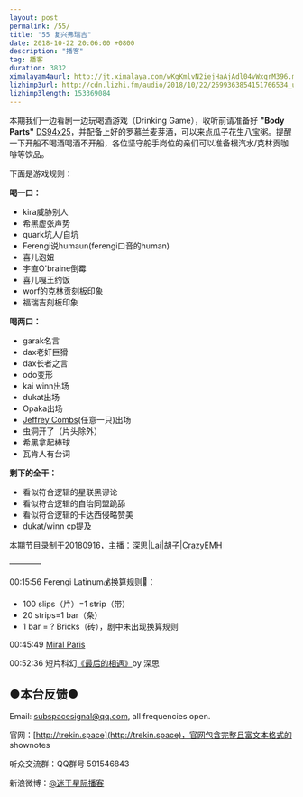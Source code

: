 ```yaml
---
layout: post
permalink: /55/
title: "55 复兴弗瑞吉"
date: 2018-10-22 20:06:00 +0800
description: "播客"
tag: 播客 
duration: 3832
ximalayam4aurl: http://jt.ximalaya.com/wKgKmlvN2iejHaAjAdl04vWxqrM396.m4a?channel=rss&album_id=3135361&track_id=131183719&uid=6418191&jt=http://audio.xmcdn.com/group51/M07/8A/E6/wKgKmlvN2iejHaAjAdl04vWxqrM396.m4a
lizhimp3url: http://cdn.lizhi.fm/audio/2018/10/22/2699363854151766534_ud.mp3
lizhimp3length: 153369084
---   
```



本期我们一边看剧一边玩喝酒游戏（Drinking Game），收听前请准备好 **&quot;Body Parts&quot;** [DS9](http://memory-alpha.wikia.com/wiki/DS9)[4x25](http://memory-alpha.wikia.com/wiki/DS9_Season_4)，并配备上好的罗慕兰麦芽酒，可以来点瓜子花生八宝粥。提醒一下开船不喝酒喝酒不开船，各位坚守舵手岗位的亲们可以准备根汽水/克林贡咖啡等饮品。

下面是游戏规则：

**喝一口：**

- kira威胁别人
- 希黑虚张声势
- quark坑人/自坑
- Ferengi说humaun(ferengi口音的human)
- 喜儿泡妞
- 宇直O&#39;braine倒霉
- 喜儿嘎王约饭
- worf的克林贡刻板印象
- 福瑞吉刻板印象

**喝两口：**

- garak名言
- dax老奸巨猾
- dax长者之言
- odo变形
- kai winn出场
- dukat出场
- Opaka出场
- [Jeff](http://memory-alpha.wikia.com/wiki/Jeffrey_Combs)[r](http://memory-alpha.wikia.com/wiki/Jeffrey_Combs)[ey Combs](http://memory-alpha.wikia.com/wiki/Jeffrey_Combs)(任意一只)出场
- 虫洞开了（片头除外）
- 希黑拿起棒球
- 瓦肯人有台词

**剩下的全干：**

- 看似符合逻辑的星联黑谬论
- 看似符合逻辑的自治同盟跪舔
- 看似符合逻辑的卡达西侵略赞美
- dukat/winn cp提及

本期节目录制于20180916，主播：[深思](mailto:deepthought@trekin.space)\|[Lai](http://weibo.com/daishengniao)\|[胡子](https://weibo.com/p/1005051764117203)\|[CrazyEMH](mailto:emh@trekin.space)

————

00:15:56 Ferengi Latinum💰换算规则💱：

- 100 slips（片）=1 strip（带）
- 20 strips=1 bar（条）
- 1 bar = ? Bricks（砖），剧中未出现换算规则

00:45:49 [Miral Paris](http://memory-alpha.wikia.com/wiki/Miral_Paris)

00:52:36 短片科幻[《最后的相遇》](http://trekin.space/last_encounter/)by 深思

## ●本台反馈●

Email: [subspacesignal@qq.com](mailto:subspacesignal@qq.com), all frequencies open.

官网：[http://trekin.space](http://trekin.space)，官网包含完整且富文本格式的 shownotes

听众交流群：QQ群号 591546843

新浪微博：[@迷于星际播客](http://weibo.com/lostinst)
